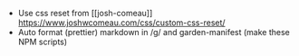 - Use css reset from [[josh-comeau]] https://www.joshwcomeau.com/css/custom-css-reset/
- Auto format (prettier) markdown in /g/ and garden-manifest (make these NPM scripts)
